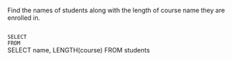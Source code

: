 Find the names of students along with the length of course name they are enrolled in.

<Editor lang="sql" dbName="students1.db" type="exercise">
<code>
SELECT
FROM
</code>

<solution>
SELECT name, LENGTH(course)
FROM students
</solution>
</Editor>